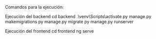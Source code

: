 Comandos para la ejecución:

Ejecución del backend
cd backend
.\venv\Scripts\activate
py manage.py makemigrations
py manage.py migrate
py manage.py runserver

Ejecución del frontend
cd frontend
ng serve
